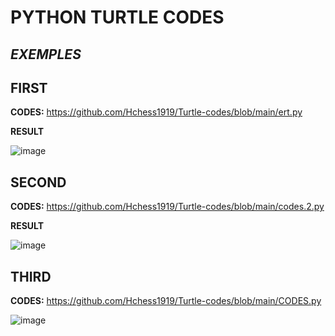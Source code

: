 # PYTHON TURTLE CODES
## _EXEMPLES_

## **FIRST**

**CODES:**
https://github.com/Hchess1919/Turtle-codes/blob/main/ert.py

**RESULT**






![image](https://github.com/Hchess1919/Turtle-codes/assets/144543327/958580dc-ba87-44cc-987e-e1a627525059)


## **SECOND**

**CODES:**
https://github.com/Hchess1919/Turtle-codes/blob/main/codes.2.py


**RESULT**












![image](https://github.com/Hchess1919/Turtle-codes/assets/144543327/472c7722-21c4-46f2-bd84-42ff87f5d0b5)







## **THIRD**
**CODES:**
https://github.com/Hchess1919/Turtle-codes/blob/main/CODES.py




![image](https://github.com/Hchess1919/Turtle-codes/assets/144543327/2ee933b3-ea92-42bb-82d6-1cb66e5fae65)
